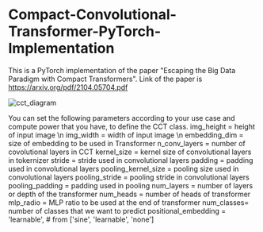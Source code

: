 # Compact-Convolutional-Transformer-PyTorch-Implementation
This is a PyTorch implementation of the paper "Escaping the Big Data Paradigm with Compact Transformers". Link of the paper is https://arxiv.org/pdf/2104.05704.pdf



![cct_diagram](https://user-images.githubusercontent.com/53788836/178954043-982728b0-f99f-431e-9ae9-016446282ae2.png)

You can set the following parameters according to your use case and compute power that you have, to define the CCT class. 
img_height = height of input image \n
img_width = width of input image \n
embedding_dim = size of embedding to be used in Transformer
n_conv_layers = number of covolutional layers in CCT
kernel_size = kernel size of convolutional layers in tokernizer
stride = stride used in convolutional layers
padding = padding used in convolutional layers
pooling_kernel_size = pooling size used in convolutional layers 
pooling_stride = pooling stride in convolutional layers
pooling_padding = padding used in pooling 
num_layers = number of layers or depth of the transformer
num_heads = number of heads of transformer
mlp_radio = MLP ratio to be used at the end of transformer
num_classes= number of classes that we want to predict
positional_embedding = 'learnable', # from ['sine', 'learnable', 'none']
